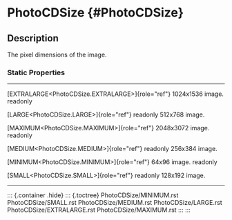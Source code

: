 PhotoCDSize {#PhotoCDSize}
===========

Description
-----------

The pixel dimensions of the image.

### Static Properties

  ---------------------------------------------------- ------------------
  [EXTRALARGE\<PhotoCDSize.EXTRALARGE\>]{role="ref"}   1024x1536 image.
  readonly                                             

  [LARGE\<PhotoCDSize.LARGE\>]{role="ref"} readonly    512x768 image.

  [MAXIMUM\<PhotoCDSize.MAXIMUM\>]{role="ref"}         2048x3072 image.
  readonly                                             

  [MEDIUM\<PhotoCDSize.MEDIUM\>]{role="ref"} readonly  256x384 image.

  [MINIMUM\<PhotoCDSize.MINIMUM\>]{role="ref"}         64x96 image.
  readonly                                             

  [SMALL\<PhotoCDSize.SMALL\>]{role="ref"} readonly    128x192 image.
  ---------------------------------------------------- ------------------

::: {.container .hide}
::: {.toctree}
PhotoCDSize/MINIMUM.rst PhotoCDSize/SMALL.rst PhotoCDSize/MEDIUM.rst
PhotoCDSize/LARGE.rst PhotoCDSize/EXTRALARGE.rst PhotoCDSize/MAXIMUM.rst
:::
:::
